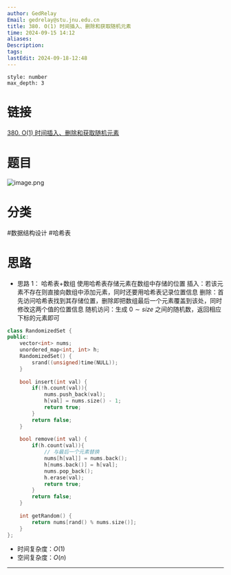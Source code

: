 ```yaml
---
author: GedRelay
Email: gedrelay@stu.jnu.edu.cn
title: 380. O(1) 时间插入、删除和获取随机元素
time: 2024-09-15 14:12
aliases: 
Description: 
tags: 
lastEdit: 2024-09-18-12:48
---
```


```toc
style: number
max_depth: 3
```

# 链接
[380. O(1) 时间插入、删除和获取随机元素](https://leetcode.cn/problems/insert-delete-getrandom-o1/) 

# 题目
![image.png](https://ged-pic-bed.oss-cn-guangzhou.aliyuncs.com/img/202409151422237.png)


# 分类
#数据结构设计 #哈希表 

# 思路
- 思路 1：
哈希表+数组
使用哈希表存储元素在数组中存储的位置
插入：若该元素不存在则直接向数组中添加元素，同时还要用哈希表记录位置信息
删除：首先访问哈希表找到其存储位置，删除即把数组最后一个元素覆盖到该处，同时修改这两个值的位置信息
随机访问：生成 $0\sim size$ 之间的随机数，返回相应下标的元素即可


```cpp
class RandomizedSet {
public:
    vector<int> nums;
    unordered_map<int, int> h;
    RandomizedSet() {
        srand((unsigned)time(NULL));
    }
    
    bool insert(int val) {
        if(!h.count(val)){
            nums.push_back(val);
            h[val] = nums.size() - 1;
            return true;
        }
        return false;
    }
    
    bool remove(int val) {
        if(h.count(val)){
            // 与最后一个元素替换
            nums[h[val]] = nums.back();
            h[nums.back()] = h[val];
            nums.pop_back();
            h.erase(val);
            return true;
        }
        return false;
    }
    
    int getRandom() {
        return nums[rand() % nums.size()];
    }
};
```


- 时间复杂度：${O\left( 1 \right)  }$ 
- 空间复杂度：${O\left( n \right)  }$ 


---

